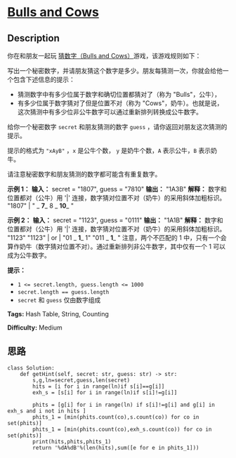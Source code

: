 # [Bulls and Cows][title]

## Description

你在和朋友一起玩 [猜数字（Bulls and
Cows）](https://baike.baidu.com/item/%E7%8C%9C%E6%95%B0%E5%AD%97/83200?fromtitle=Bulls+and+Cows&fromid=12003488&fr=aladdin)游戏，该游戏规则如下：

写出一个秘密数字，并请朋友猜这个数字是多少。朋友每猜测一次，你就会给他一个包含下述信息的提示：

  * 猜测数字中有多少位属于数字和确切位置都猜对了（称为 "Bulls"，公牛），
  * 有多少位属于数字猜对了但是位置不对（称为 "Cows"，奶牛）。也就是说，这次猜测中有多少位非公牛数字可以通过重新排列转换成公牛数字。

给你一个秘密数字 `secret` 和朋友猜测的数字 `guess` ，请你返回对朋友这次猜测的提示。

提示的格式为 `"xAyB"` ，`x` 是公牛个数， `y` 是奶牛个数，`A` 表示公牛，`B` 表示奶牛。

请注意秘密数字和朋友猜测的数字都可能含有重复数字。



**示例 1：**
            **输入：** secret = "1807", guess = "7810"    **输出：** "1A3B"    **解释：** 数字和位置都对（公牛）用 '|' 连接，数字猜对位置不对（奶牛）的采用斜体加粗标识。    "1807"      |    " _ **7**_ 8 _ **10**_ "

**示例 2：**
            **输入：** secret = "1123", guess = "0111"    **输出：** "1A1B"    **解释：** 数字和位置都对（公牛）用 '|' 连接，数字猜对位置不对（奶牛）的采用斜体加粗标识。    "1123"        "1123"      |      or     |    "01 _ **1**_ 1"        "011 _ **1**_ "    注意，两个不匹配的 1 中，只有一个会算作奶牛（数字猜对位置不对）。通过重新排列非公牛数字，其中仅有一个 1 可以成为公牛数字。



**提示：**

  * `1 <= secret.length, guess.length <= 1000`
  * `secret.length == guess.length`
  * `secret` 和 `guess` 仅由数字组成


**Tags:** Hash Table, String, Counting

**Difficulty:** Medium

## 思路

``` python3
class Solution:
    def getHint(self, secret: str, guess: str) -> str:
        s,g,ln=secret,guess,len(secret)
        hits = [i for i in range(ln)if s[i]==g[i]]
        exh_s = [s[i] for i in range(ln)if s[i]!=g[i]]
        
        phits = [g[i] for i in range(ln) if s[i]!=g[i] and g[i] in exh_s and i not in hits ]
        phits_1 = [min(phits.count(co),s.count(co)) for co in set(phits)]
        phits_1 = [min(phits.count(co),exh_s.count(co)) for co in set(phits)]
        print(hits,phits,phits_1)
        return '%dA%dB'%(len(hits),sum([e for e in phits_1]))      
```

[title]: https://leetcode-cn.com/problems/bulls-and-cows
